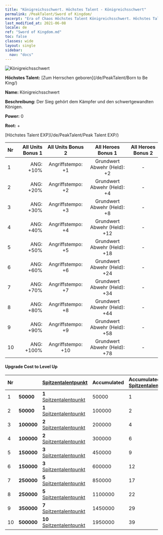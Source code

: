```yaml
---
title: "Königreichsschwert. Höchstes Talent - Königreichsschwert"
permalink: /PeakTalent/Sword of Kingdom/
excerpt: "Era of Chaos Höchstes Talent Königreichsschwert. Höchstes Talent Königreichsschwert. Königreichsschwert"
last_modified_at: 2021-06-08
locale: de
ref: "Sword of Kingdom.md"
toc: false
classes: wide
layout: single
sidebar:
  nav: "docs"
---
```


  ![Königreichsschwert](/images/pt/talent_4401.png)

  **Höchstes Talent:** [Zum Herrschen geboren](/de/PeakTalent/Born to Be King/)

  **Name:** Königreichsschwert

  **Beschreibung:** Der Sieg gehört dem Kämpfer und den schwertgewandten Königen.

  **Power:** 0

  **Root:** +

  [Höchstes Talent EXP](/de/PeakTalent/Peak Talent EXP/)

  | Nr | All Units Bonus 1 | All Units Bonus 2 | All Heroes Bonus 1 | All Heroes Bonus 2 |
  |:---|--------------:|:-------------:|:-------------:|:-------------:|
  | 1 | ANG: +10% | Angriffstempo: +1 | Grundwert Abwehr (Held): +2 | - |
  | 2 | ANG: +20% | Angriffstempo: +2 | Grundwert Abwehr (Held): +4 | - |
  | 3 | ANG: +30% | Angriffstempo: +3 | Grundwert Abwehr (Held): +8 | - |
  | 4 | ANG: +40% | Angriffstempo: +4 | Grundwert Abwehr (Held): +12 | - |
  | 5 | ANG: +50% | Angriffstempo: +5 | Grundwert Abwehr (Held): +18 | - |
  | 6 | ANG: +60% | Angriffstempo: +6 | Grundwert Abwehr (Held): +24 | - |
  | 7 | ANG: +70% | Angriffstempo: +7 | Grundwert Abwehr (Held): +34 | - |
  | 8 | ANG: +80% | Angriffstempo: +8 | Grundwert Abwehr (Held): +44 | - |
  | 9 | ANG: +90% | Angriffstempo: +9 | Grundwert Abwehr (Held): +58 | - |
  | 10 | ANG: +100% | Angriffstempo: +10 | Grundwert Abwehr (Held): +78 | - |


#### Upgrade Cost to Level Up

  | Nr | <i class="fas fa-coins"/> | [Spitzentalentpunkt](/ItemsDE/con_934/) | Accumulated <i class="fas fa-coins"/> | Accumulated [Spitzentalentpunkt](/ItemsDE/con_934/) |
  |:---|:--------------|:-------------|:-------------|:-------------|
  | 1 | **50000** | **1** [Spitzentalentpunkt](/ItemsDE/con_934/) | 50000 | 1 |
  | 2 | **50000** | **1** [Spitzentalentpunkt](/ItemsDE/con_934/) | 100000 | 2 |
  | 3 | **100000** | **2** [Spitzentalentpunkt](/ItemsDE/con_934/) | 200000 | 4 |
  | 4 | **100000** | **2** [Spitzentalentpunkt](/ItemsDE/con_934/) | 300000 | 6 |
  | 5 | **150000** | **3** [Spitzentalentpunkt](/ItemsDE/con_934/) | 450000 | 9 |
  | 6 | **150000** | **3** [Spitzentalentpunkt](/ItemsDE/con_934/) | 600000 | 12 |
  | 7 | **250000** | **5** [Spitzentalentpunkt](/ItemsDE/con_934/) | 850000 | 17 |
  | 8 | **250000** | **5** [Spitzentalentpunkt](/ItemsDE/con_934/) | 1100000 | 22 |
  | 9 | **350000** | **7** [Spitzentalentpunkt](/ItemsDE/con_934/) | 1450000 | 29 |
  | 10 | **500000** | **10** [Spitzentalentpunkt](/ItemsDE/con_934/) | 1950000 | 39 |
